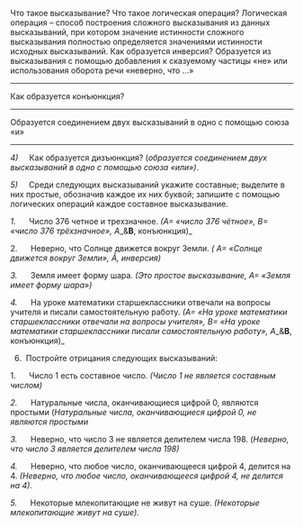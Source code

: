 Что такое высказывание?
Что такое логическая операция? 
Логическая операция – способ построения сложного высказывания из данных высказываний, при котором значение истинности сложного высказывания полностью определяется значениями истинности исходных высказываний.
Как образуется инверсия? 
Образуется из высказывания с помощью добавления к сказуемому частицы «не» или использования оборота речи «неверно, что ...»

---
Как образуется конъюнкция? 

---
Образуется соединением двух высказываний в одно с помощью союза «и»

---
_4)_     Как образуется дизъюнкция? (_образуется соединением двух высказываний в одно с помощью союза «или»)_.

_5)_     Среди следующих высказываний укажите составные; выделите в них простые, обозначив каждое их них буквой; запишите с помощью логических операций каждое составное высказывание.

_1._      Число 376 четное и трехзначное. _(А= «число 376 чётное», В= «число 376 трёхзначное»,_ _A__&__B__, конъюнкция)_

2.      Неверно, что Солнце движется вокруг Земли. _( А= «Солнце движется вокруг Земли», Ã, инверсия)_

_3._      Земля имеет форму шара. _(Это простое высказывание, А= «Земля имеет форму шара»)_

_4._      На уроке математики старшеклассники отвечали на вопросы учителя и писали самостоятельную работу. _(А= «На уроке математики старшеклассники отвечали на вопросы учителя», В= «На уроке математики старшеклассники писали самостоятельную работу»,_ _A__&__B__, конъюнкция)_

6)  Постройте отрицания следующих высказываний:

1.      Число 1 есть составное число. _(Число 1 не является составным числом)_

_2._      Натуральные числа, оканчивающиеся цифрой 0, являются простыми (_Натуральные числа, оканчивающиеся цифрой 0, не являются простыми_

_3._      Неверно, что число 3 не является делителем числа 198. (_Неверно, что число 3 является делителем числа 198)_

_4._      Неверно, что любое число, оканчивающееся цифрой 4, делится на 4. _(Неверно, что любое число, оканчивающееся цифрой 4, не делится на 4)._

_5._      Некоторые млекопитающие не живут на суше. _(Некоторые млекопитающие живут на суше)._
